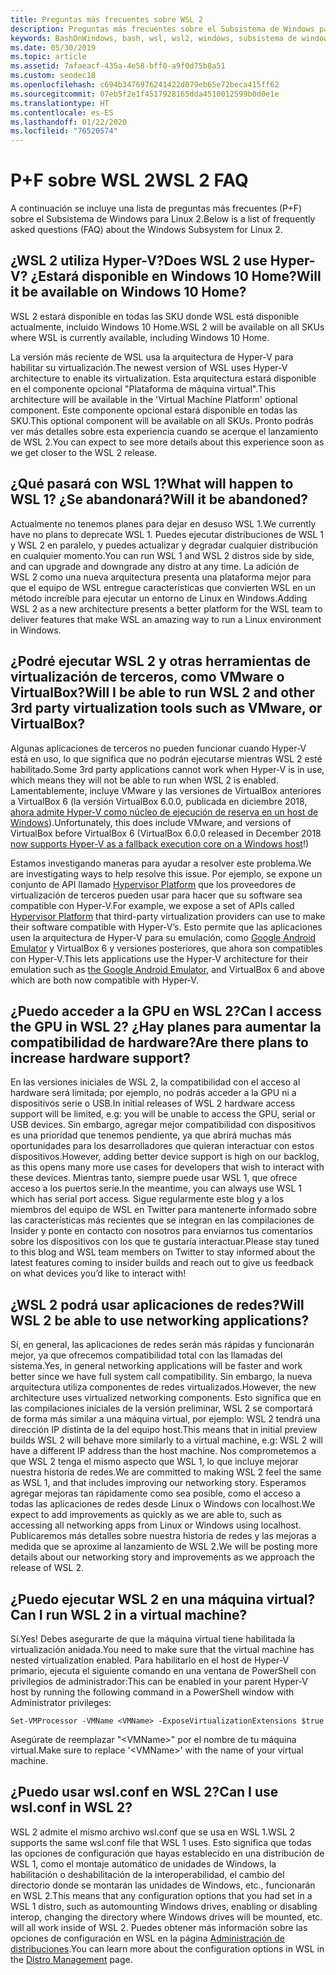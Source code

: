 ```yaml
---
title: Preguntas más frecuentes sobre WSL 2
description: Preguntas más frecuentes sobre el Subsistema de Windows para Linux 2
keywords: BashOnWindows, bash, wsl, wsl2, windows, subsistema de windows para linux, subsistemawindows, ubuntu, debian, suse, windows 10, instalación
ms.date: 05/30/2019
ms.topic: article
ms.assetid: 7afaeacf-435a-4e58-bff0-a9f0d75b8a51
ms.custom: seodec18
ms.openlocfilehash: c694b3476976241422d079eb65e72beca415ff62
ms.sourcegitcommit: 07eb5f2e1f4517928165dda4510012599b0d0e1e
ms.translationtype: HT
ms.contentlocale: es-ES
ms.lasthandoff: 01/22/2020
ms.locfileid: "76520574"
---
```

# <a name="wsl-2-faq"></a><span data-ttu-id="25e76-104">P+F sobre WSL 2</span><span class="sxs-lookup"><span data-stu-id="25e76-104">WSL 2 FAQ</span></span>

<span data-ttu-id="25e76-105">A continuación se incluye una lista de preguntas más frecuentes (P+F) sobre el Subsistema de Windows para Linux 2.</span><span class="sxs-lookup"><span data-stu-id="25e76-105">Below is a list of frequently asked questions (FAQ) about the Windows Subsystem for Linux 2.</span></span>

## <a name="does-wsl-2-use-hyper-v-will-it-be-available-on-windows-10-home"></a><span data-ttu-id="25e76-106">¿WSL 2 utiliza Hyper-V?</span><span class="sxs-lookup"><span data-stu-id="25e76-106">Does WSL 2 use Hyper-V?</span></span> <span data-ttu-id="25e76-107">¿Estará disponible en Windows 10 Home?</span><span class="sxs-lookup"><span data-stu-id="25e76-107">Will it be available on Windows 10 Home?</span></span>

<span data-ttu-id="25e76-108">WSL 2 estará disponible en todas las SKU donde WSL está disponible actualmente, incluido Windows 10 Home.</span><span class="sxs-lookup"><span data-stu-id="25e76-108">WSL 2 will be available on all SKUs where WSL is currently available, including Windows 10 Home.</span></span>

<span data-ttu-id="25e76-109">La versión más reciente de WSL usa la arquitectura de Hyper-V para habilitar su virtualización.</span><span class="sxs-lookup"><span data-stu-id="25e76-109">The newest version of WSL uses Hyper-V architecture to enable its virtualization.</span></span> <span data-ttu-id="25e76-110">Esta arquitectura estará disponible en el componente opcional "Plataforma de máquina virtual".</span><span class="sxs-lookup"><span data-stu-id="25e76-110">This architecture will be available in the 'Virtual Machine Platform' optional component.</span></span> <span data-ttu-id="25e76-111">Este componente opcional estará disponible en todas las SKU.</span><span class="sxs-lookup"><span data-stu-id="25e76-111">This optional component will be available on all SKUs.</span></span> <span data-ttu-id="25e76-112">Pronto podrás ver más detalles sobre esta experiencia cuando se acerque el lanzamiento de WSL 2.</span><span class="sxs-lookup"><span data-stu-id="25e76-112">You can expect to see more details about this experience soon as we get closer to the WSL 2 release.</span></span>

## <a name="what-will-happen-to-wsl-1-will-it-be-abandoned"></a><span data-ttu-id="25e76-113">¿Qué pasará con WSL 1?</span><span class="sxs-lookup"><span data-stu-id="25e76-113">What will happen to WSL 1?</span></span> <span data-ttu-id="25e76-114">¿Se abandonará?</span><span class="sxs-lookup"><span data-stu-id="25e76-114">Will it be abandoned?</span></span>

<span data-ttu-id="25e76-115">Actualmente no tenemos planes para dejar en desuso WSL 1.</span><span class="sxs-lookup"><span data-stu-id="25e76-115">We currently have no plans to deprecate WSL 1.</span></span> <span data-ttu-id="25e76-116">Puedes ejecutar distribuciones de WSL 1 y WSL 2 en paralelo, y puedes actualizar y degradar cualquier distribución en cualquier momento.</span><span class="sxs-lookup"><span data-stu-id="25e76-116">You can run WSL 1 and WSL 2 distros side by side, and can upgrade and downgrade any distro at any time.</span></span> <span data-ttu-id="25e76-117">La adición de WSL 2 como una nueva arquitectura presenta una plataforma mejor para que el equipo de WSL entregue características que convierten WSL en un método increíble para ejecutar un entorno de Linux en Windows.</span><span class="sxs-lookup"><span data-stu-id="25e76-117">Adding WSL 2 as a new architecture presents a better platform for the WSL team to deliver features that make WSL an amazing way to run a Linux environment in Windows.</span></span>

## <a name="will-i-be-able-to-run-wsl-2-and-other-3rd-party-virtualization-tools-such-as-vmware-or-virtualbox"></a><span data-ttu-id="25e76-118">¿Podré ejecutar WSL 2 y otras herramientas de virtualización de terceros, como VMware o VirtualBox?</span><span class="sxs-lookup"><span data-stu-id="25e76-118">Will I be able to run WSL 2 and other 3rd party virtualization tools such as VMware, or VirtualBox?</span></span>

<span data-ttu-id="25e76-119">Algunas aplicaciones de terceros no pueden funcionar cuando Hyper-V está en uso, lo que significa que no podrán ejecutarse mientras WSL 2 esté habilitado.</span><span class="sxs-lookup"><span data-stu-id="25e76-119">Some 3rd party applications cannot work when Hyper-V is in use, which means they will not be able to run when WSL 2 is enabled.</span></span> <span data-ttu-id="25e76-120">Lamentablemente, incluye VMware y las versiones de VirtualBox anteriores a VirtualBox 6 (la versión VirtualBox 6.0.0, publicada en diciembre 2018, [ahora admite Hyper-V como núcleo de ejecución de reserva en un host de Windows][1]).</span><span class="sxs-lookup"><span data-stu-id="25e76-120">Unfortunately, this does include VMware, and versions of VirtualBox before VirtualBox 6 (VirtualBox 6.0.0 released in December 2018 [now supports Hyper-V as a fallback execution core on a Windows host][1]!)</span></span>

<span data-ttu-id="25e76-121">Estamos investigando maneras para ayudar a resolver este problema.</span><span class="sxs-lookup"><span data-stu-id="25e76-121">We are investigating ways to help resolve this issue.</span></span> <span data-ttu-id="25e76-122">Por ejemplo, se expone un conjunto de API llamado [Hypervisor Platform][2] que los proveedores de virtualización de terceros pueden usar para hacer que su software sea compatible con Hyper-V.</span><span class="sxs-lookup"><span data-stu-id="25e76-122">For example, we expose a set of APIs called [Hypervisor Platform][2] that third-party virtualization providers can use to make their software compatible with Hyper-V’s.</span></span> <span data-ttu-id="25e76-123">Esto permite que las aplicaciones usen la arquitectura de Hyper-V para su emulación, como [Google Android Emulator][3] y VirtualBox 6 y versiones posteriores, que ahora son compatibles con Hyper-V.</span><span class="sxs-lookup"><span data-stu-id="25e76-123">This lets applications use the Hyper-V architecture for their emulation such as [the Google Android Emulator][3], and VirtualBox 6 and above which are both now compatible with Hyper-V.</span></span>

## <a name="can-i-access-the-gpu-in-wsl-2-are-there-plans-to-increase-hardware-support"></a><span data-ttu-id="25e76-124">¿Puedo acceder a la GPU en WSL 2?</span><span class="sxs-lookup"><span data-stu-id="25e76-124">Can I access the GPU in WSL 2?</span></span> <span data-ttu-id="25e76-125">¿Hay planes para aumentar la compatibilidad de hardware?</span><span class="sxs-lookup"><span data-stu-id="25e76-125">Are there plans to increase hardware support?</span></span>

<span data-ttu-id="25e76-126">En las versiones iniciales de WSL 2, la compatibilidad con el acceso al hardware será limitada; por ejemplo, no podrás acceder a la GPU ni a dispositivos serie o USB.</span><span class="sxs-lookup"><span data-stu-id="25e76-126">In initial releases of WSL 2 hardware access support will be limited, e.g: you will be unable to access the GPU, serial or USB devices.</span></span> <span data-ttu-id="25e76-127">Sin embargo, agregar mejor compatibilidad con dispositivos es una prioridad que tenemos pendiente, ya que abrirá muchas más oportunidades para los desarrolladores que quieran interactuar con estos dispositivos.</span><span class="sxs-lookup"><span data-stu-id="25e76-127">However, adding better device support is high on our backlog, as this opens many more use cases for developers that wish to interact with these devices.</span></span> <span data-ttu-id="25e76-128">Mientras tanto, siempre puede usar WSL 1, que ofrece acceso a los puertos serie.</span><span class="sxs-lookup"><span data-stu-id="25e76-128">In the meantime, you can always use WSL 1 which has serial port access.</span></span> <span data-ttu-id="25e76-129">Sigue regularmente este blog y a los miembros del equipo de WSL en Twitter para mantenerte informado sobre las características más recientes que se integran en las compilaciones de Insider y ponte en contacto con nosotros para enviarnos tus comentarios sobre los dispositivos con los que te gustaría interactuar.</span><span class="sxs-lookup"><span data-stu-id="25e76-129">Please stay tuned to this blog and WSL team members on Twitter to stay informed about the latest features coming to insider builds and reach out to give us feedback on what devices you’d like to interact with!</span></span>

## <a name="will-wsl-2-be-able-to-use-networking-applications"></a><span data-ttu-id="25e76-130">¿WSL 2 podrá usar aplicaciones de redes?</span><span class="sxs-lookup"><span data-stu-id="25e76-130">Will WSL 2 be able to use networking applications?</span></span>

<span data-ttu-id="25e76-131">Sí, en general, las aplicaciones de redes serán más rápidas y funcionarán mejor, ya que ofrecemos compatibilidad total con las llamadas del sistema.</span><span class="sxs-lookup"><span data-stu-id="25e76-131">Yes, in general networking applications will be faster and work better since we have full system call compatibility.</span></span> <span data-ttu-id="25e76-132">Sin embargo, la nueva arquitectura utiliza componentes de redes virtualizados.</span><span class="sxs-lookup"><span data-stu-id="25e76-132">However, the new architecture uses virtualized networking components.</span></span> <span data-ttu-id="25e76-133">Esto significa que en las compilaciones iniciales de la versión preliminar, WSL 2 se comportará de forma más similar a una máquina virtual, por ejemplo: WSL 2 tendrá una dirección IP distinta de la del equipo host.</span><span class="sxs-lookup"><span data-stu-id="25e76-133">This means that in initial preview builds WSL 2 will behave more similarly to a virtual machine, e.g: WSL 2 will have a different IP address than the host machine.</span></span> <span data-ttu-id="25e76-134">Nos comprometemos a que WSL 2 tenga el mismo aspecto que WSL 1, lo que incluye mejorar nuestra historia de redes.</span><span class="sxs-lookup"><span data-stu-id="25e76-134">We are committed to making WSL 2 feel the same as WSL 1, and that includes improving our networking story.</span></span> <span data-ttu-id="25e76-135">Esperamos agregar mejoras tan rápidamente como sea posible, como el acceso a todas las aplicaciones de redes desde Linux o Windows con localhost.</span><span class="sxs-lookup"><span data-stu-id="25e76-135">We expect to add improvements as quickly as we are able to, such as accessing all networking apps from Linux or Windows using localhost.</span></span> <span data-ttu-id="25e76-136">Publicaremos más detalles sobre nuestra historia de redes y las mejoras a medida que se aproxime al lanzamiento de WSL 2.</span><span class="sxs-lookup"><span data-stu-id="25e76-136">We will be posting more details about our networking story and improvements as we approach the release of WSL 2.</span></span>

## <a name="can-i-run-wsl-2-in-a-virtual-machine"></a><span data-ttu-id="25e76-137">¿Puedo ejecutar WSL 2 en una máquina virtual?</span><span class="sxs-lookup"><span data-stu-id="25e76-137">Can I run WSL 2 in a virtual machine?</span></span>

<span data-ttu-id="25e76-138">Sí.</span><span class="sxs-lookup"><span data-stu-id="25e76-138">Yes!</span></span> <span data-ttu-id="25e76-139">Debes asegurarte de que la máquina virtual tiene habilitada la virtualización anidada.</span><span class="sxs-lookup"><span data-stu-id="25e76-139">You need to make sure that the virtual machine has nested virtualization enabled.</span></span> <span data-ttu-id="25e76-140">Para habilitarlo en el host de Hyper-V primario, ejecuta el siguiente comando en una ventana de PowerShell con privilegios de administrador:</span><span class="sxs-lookup"><span data-stu-id="25e76-140">This can be enabled in your parent Hyper-V host by running the following command in a PowerShell window with Administrator privileges:</span></span>

`Set-VMProcessor -VMName <VMName> -ExposeVirtualizationExtensions $true`

<span data-ttu-id="25e76-141">Asegúrate de reemplazar "&lt;VMName&gt;" por el nombre de tu máquina virtual.</span><span class="sxs-lookup"><span data-stu-id="25e76-141">Make sure to replace '&lt;VMName&gt;' with the name of your virtual machine.</span></span>

## <a name="can-i-use-wslconf-in-wsl-2"></a><span data-ttu-id="25e76-142">¿Puedo usar wsl.conf en WSL 2?</span><span class="sxs-lookup"><span data-stu-id="25e76-142">Can I use wsl.conf in WSL 2?</span></span>

<span data-ttu-id="25e76-143">WSL 2 admite el mismo archivo wsl.conf que se usa en WSL 1.</span><span class="sxs-lookup"><span data-stu-id="25e76-143">WSL 2 supports the same wsl.conf file that WSL 1 uses.</span></span> <span data-ttu-id="25e76-144">Esto significa que todas las opciones de configuración que hayas establecido en una distribución de WSL 1, como el montaje automático de unidades de Windows, la habilitación o deshabilitación de la interoperabilidad, el cambio del directorio donde se montarán las unidades de Windows, etc., funcionarán en WSL 2.</span><span class="sxs-lookup"><span data-stu-id="25e76-144">This means that any configuration options that you had set in a WSL 1 distro, such as automounting Windows drives, enabling or disabling interop, changing the directory where Windows drives will be mounted, etc. will all work inside of WSL 2.</span></span> <span data-ttu-id="25e76-145">Puedes obtener más información sobre las opciones de configuración en WSL en la página [Administración de distribuciones](./wsl-config.md).</span><span class="sxs-lookup"><span data-stu-id="25e76-145">You can learn more about the configuration options in WSL in the [Distro Management](./wsl-config.md) page.</span></span> 

 [1]: https://www.virtualbox.org/wiki/Changelog-6.0
 [2]: https://docs.microsoft.com/en-us/virtualization/api/
 [3]: https://devblogs.microsoft.com/visualstudio/hyper-v-android-emulator-support/
